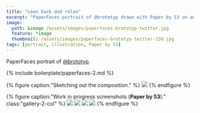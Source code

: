 ```yaml
---
title: "Lean back and relax"
excerpt: "PaperFaces portrait of @brototyp drawn with Paper by 53 on an iPad."
image: 
  path: &image /assets/images/paperfaces-brototyp-twitter.jpg 
  feature: *image
  thumbnail: /assets/images/paperfaces-brototyp-twitter-150.jpg
tags: [portrait, illustration, Paper by 53]
---
```


PaperFaces portrait of [@brototyp](https://twitter.com/brototyp).

{% include boilerplate/paperfaces-2.md %}

{% figure caption:"Sketching out the composition." %}
[![](/assets/images/paperfaces-brototyp-process-1-750.jpg)](/assets/images/paperfaces-brototyp-process-1-lg.jpg)
{% endfigure %}

{% figure caption:"Work in progress screenshots (**Paper by 53**)." class:"gallery-2-col" %}
[![](/assets/images/paperfaces-brototyp-process-2-600.jpg)](/assets/images/paperfaces-brototyp-process-2-lg.jpg)
[![](/assets/images/paperfaces-brototyp-process-3-600.jpg)](/assets/images/paperfaces-brototyp-process-3-lg.jpg)
[![](/assets/images/paperfaces-brototyp-process-4-600.jpg)](/assets/images/paperfaces-brototyp-process-4-lg.jpg)
[![](/assets/images/paperfaces-brototyp-process-5-600.jpg)](/assets/images/paperfaces-brototyp-process-5-lg.jpg)
{% endfigure %}
